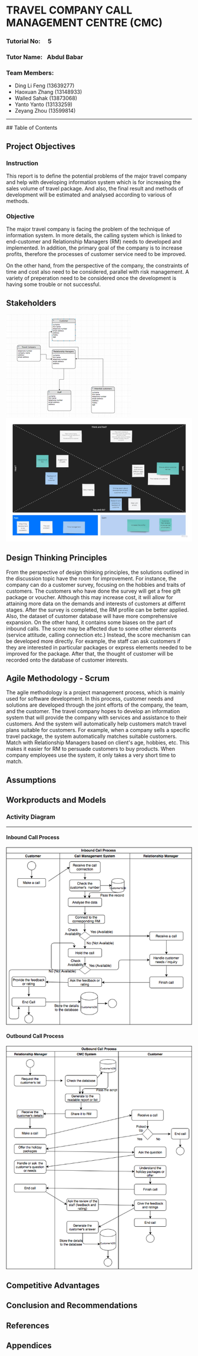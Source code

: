 # TRAVEL COMPANY CALL MANAGEMENT CENTRE (CMC)

  ### Tutorial No: &emsp;5 <br/>
  ### Tutor Name:&ensp; Abdul Babar <br/>
  ### Team Members: 
  * Ding Li Feng (13639277)
  * Haoxuan Zhang (13148933)
  * Walled Sahak (13873068)
  * Yanto Yanto (13133259)
  * Zeyang Zhou (13599814)
 <hr/>
## Table of Contents 



## Project Objectives
### Instruction
This report is to define the potential problems of the major travel company and help with developing information system which is for 
increasing the sales volume of travel package. And also, the final result and methods of development will be estimated and analysed 
according to various of methods.

### Objective
The major travel company is facing the problem of the technique of information system. In more details, the calling system 
which is linked to end-customer and Relationship Managers (RM) needs to developed and implemented. In addition, the primary goal of the company is to increase profits, therefore the processes of customer service need to be improved. 

On the other hand, from the perspective of the company, the constraints of time and cost also need to be considered, parallel with risk management. A variety of preperation need to be considered once the development is having some trouble or not successful.




## Stakeholders
![Stakeholders](Diagrams/stakeholder.png.png)
![Map](Diagrams/81492822-6306b380-92de-11ea-9cd1-5eb52f4b89ea.jpg)


## Design Thinking Principles
From the perspective of design thinking principles, the solutions outlined in the discussion topic have the room for improvement. For instance, the company can do a customer survey, focusing on the hobbies and traits of customers. The customers who have done the survey will get a free gift package or voucher. Although this may increase cost, it will allow for attaining more data on the demands and interests of customers at differnt stages. After the survey is completed, the RM profile can be better applied. Also, the dataset of customer database will have more comprehensive expansion. On the other hand, it contains some biases on the part of inbound calls. The score may be affected due to some other elements (service attitude, calling connection etc.) Instead, the score mechanism can be developed more directly. For example, the staff can ask customers if they are  interested in particular packages or express elements  needed to be improved for the package. After that, the thought of customer will be recorded onto the database of customer interests.



## Agile Methodology - Scrum
The agile methodology is a project management process, which is mainly used for software development. In this process, customer needs and solutions are developed through the joint efforts of the company, the team, and the customer.
The travel company hopes to develop an information system that will provide the company with services and assistance to their customers. And the system will automatically help customers match travel plans suitable for customers. For example, when a company sells a specific travel package, the system automatically matches suitable customers. Match with Relationship Managers based on client's age, hobbies, etc. This makes it easier for RM to persuade customers to buy products. When company employees use the system, it only takes a very short time to match.



## Assumptions





## Workproducts and Models
### Activity Diagram
***
#### Inbound Call Process
![InboundCallProcess](Diagrams/inBoundActivity.png)
#### Outbound Call Process
![OutboundCallProcess](Diagrams/outboundActivity.png)




## Competitive Advantages


## Conclusion and Recommendations


## References 

## Appendices
